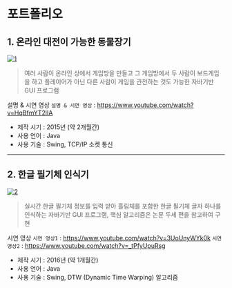 # 포트폴리오

## 1. 온라인 대전이 가능한 동물장기
[![1](https://user-images.githubusercontent.com/83110819/131839150-504af6b2-fa7a-47af-b9ec-71915831d827.png)](https://github.com/tempo001/portfolio/tree/main/%EB%8F%99%EB%AC%BC%EC%9E%A5%EA%B8%B0)

> 여러 사람이 온라인 상에서 게임방을 만들고 그 게임방에서 두 사람이 보드게임을 하고 플레이어가 아닌 다른 사람이 게임을 관전하는 것도 가능한 자바기반 GUI 프로그램


설명 & 시연 영상
`설명 & 시연 영상` : <https://www.youtube.com/watch?v=HqBfmYT2lIA>


* 제작 시기 : 2015년 (약 2개월간)
* 사용 언어 : Java
* 사용 기술 : Swing, TCP/IP 소켓 통신
-----
## 2. 한글 필기체 인식기
[![2](https://user-images.githubusercontent.com/83110819/131841358-056a8eb5-8309-4c1e-b9f9-ef6d2aff4b9f.png)](https://github.com/tempo001/portfolio/tree/main/%ED%95%9C%EA%B8%80%20%ED%95%84%EA%B8%B0%EC%B2%B4%20%EC%9D%B8%EC%8B%9D%EA%B8%B0)

> 실시간 한글 필기체 정보를 입력 받아 흘림체를 포함한 한글 필기체 글자 하나를 인식하는 자바기반 GUI 프로그램, 핵심 알고리즘은 논문 두세 편을 참고하여 구현


시연 영상
`시연 영상1` : <https://www.youtube.com/watch?v=3UoUnyWYk0k>
`시연 영상2` : <https://www.youtube.com/watch?v=_tPfyUpuRsg>


* 제작 시기 : 2016년 (약 1개월간)
* 사용 언어 : Java
* 사용 기술 : Swing, DTW (Dynamic Time Warping) 알고리즘
